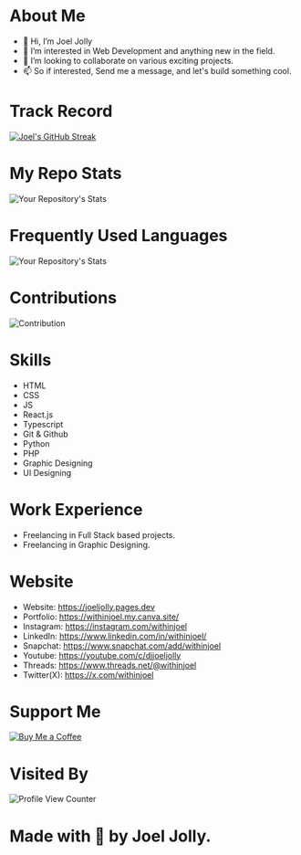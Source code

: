 # About Me
* 👋 Hi, I’m Joel Jolly
* 👀 I’m interested in Web Development and anything new in the field.
* 💞️ I’m looking to collaborate on various exciting projects.
* 📫 So if interested, Send me a message, and let's build something cool.

# Track Record
<a href="https://github.com/withinJoel">
  <img src="https://streak-stats.demolab.com?user=withinjoel&theme=github-dark" alt="Joel's GitHub Streak">
</a>

# My Repo Stats
![Your Repository's Stats](https://github-readme-stats.vercel.app/api?username=withinjoel&show_icons=true)

# Frequently Used Languages
![Your Repository's Stats](https://github-readme-stats.vercel.app/api/top-langs/?username=withinjoel&theme=blue-green)

# Contributions
![Contribution](https://activity-graph.herokuapp.com/graph?username=withinjoel&theme=react-dark&hide_border=true&area=true)

# Skills
* HTML
* CSS
* JS
* React.js
* Typescript
* Git & Github
* Python
* PHP
* Graphic Designing
* UI Designing

# Work Experience
* Freelancing in Full Stack based projects.
* Freelancing in Graphic Designing.

# Website
* Website: https://joeljolly.pages.dev
* Portfolio: https://withinjoel.my.canva.site/
* Instagram: https://instagram.com/withinjoel
* LinkedIn: https://www.linkedin.com/in/withinjoel/
* Snapchat: https://www.snapchat.com/add/withinjoel
* Youtube: https://youtube.com/c/djjoeljolly
* Threads: https://www.threads.net/@withinjoel
* Twitter(X): https://x.com/withinjoel

# Support Me
[![Buy Me a Coffee](https://img.shields.io/badge/Buy%20Me%20a%20Coffee-Donate-orange?style=for-the-badge&logo=buy-me-a-coffee)](https://www.buymeacoffee.com/withinjoel)

# Visited By
![Profile View Counter](https://komarev.com/ghpvc/?username=withinjoel)
# Made with 💖 by Joel Jolly.
